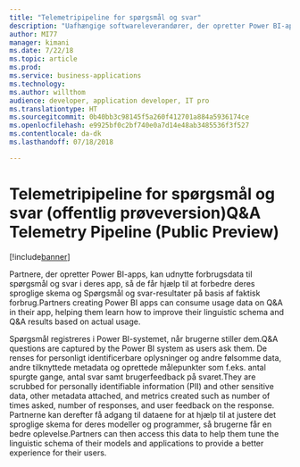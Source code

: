 ```yaml
---
title: "Telemetripipeline for spørgsmål og svar"
description: "Uafhængige softwareleverandører, der opretter Power BI-apps, kan udnytte forbrugsdata til spørgsmål og svar i deres app, så de får hjælp til at forbedre deres sproglige skema og Spørgsmål og svar-resultater på basis af faktisk forbrug."
author: MI77
manager: kimani
ms.date: 7/22/18
ms.topic: article
ms.prod: 
ms.service: business-applications
ms.technology: 
ms.author: willthom
audience: developer, application developer, IT pro
ms.translationtype: HT
ms.sourcegitcommit: 0b40bb3c98145f5a260f412701a884a5936174ce
ms.openlocfilehash: e9925bf0c2bf740e0a7d14e48ab3485536f3f527
ms.contentlocale: da-dk
ms.lasthandoff: 07/18/2018

---
```


# <a name="qa-telemetry-pipeline-public-preview"></a><span data-ttu-id="da62a-103">Telemetripipeline for spørgsmål og svar (offentlig prøveversion)</span><span class="sxs-lookup"><span data-stu-id="da62a-103">Q&A Telemetry Pipeline (Public Preview)</span></span>

[!include[banner](../../../includes/banner.md)]

<span data-ttu-id="da62a-104">Partnere, der opretter Power BI-apps, kan udnytte forbrugsdata til spørgsmål og svar i deres app, så de får hjælp til at forbedre deres sproglige skema og Spørgsmål og svar-resultater på basis af faktisk forbrug.</span><span class="sxs-lookup"><span data-stu-id="da62a-104">Partners creating Power BI apps can consume usage data on Q&A in their app, helping them learn how to improve their linguistic schema and Q&A results based on actual usage.</span></span>

<span data-ttu-id="da62a-105">Spørgsmål registreres i Power BI-systemet, når brugerne stiller dem.</span><span class="sxs-lookup"><span data-stu-id="da62a-105">Q&A questions are captured by the Power BI system as users ask them.</span></span> <span data-ttu-id="da62a-106">De renses for personligt identificerbare oplysninger og andre følsomme data, andre tilknyttede metadata og oprettede målepunkter som f.eks. antal spurgte gange, antal svar samt brugerfeedback på svaret.</span><span class="sxs-lookup"><span data-stu-id="da62a-106">They are scrubbed for personally identifiable information (PII) and other sensitive data, other metadata attached, and metrics created such as number of times asked, number of responses, and user feedback on the response.</span></span> <span data-ttu-id="da62a-107">Partnerne kan derefter få adgang til dataene for at hjælp til at justere det sproglige skema for deres modeller og programmer, så brugerne får en bedre oplevelse.</span><span class="sxs-lookup"><span data-stu-id="da62a-107">Partners can then access this data to help them tune the linguistic schema of their models and applications to provide a better experience for their users.</span></span> 

<!--
### Who uses this feature
This feature is intended for ISV application developers. 
## Status
### Development status
In development
#### Target timeframe
October ‘18
-->

